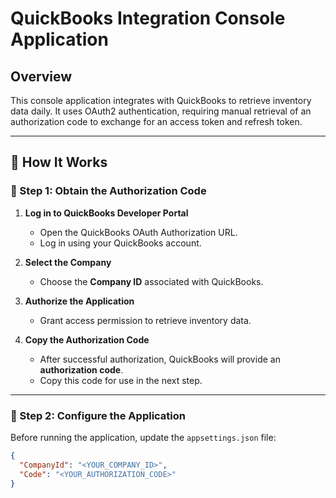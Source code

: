 # QuickBooks Integration Console Application  

## Overview  
This console application integrates with QuickBooks to retrieve inventory data daily. It uses OAuth2 authentication, requiring manual retrieval of an authorization code to exchange for an access token and refresh token.  

---

## 📌 How It Works  

### 🔹 Step 1: Obtain the Authorization Code  
1. **Log in to QuickBooks Developer Portal**  
   - Open the QuickBooks OAuth Authorization URL.  
   - Log in using your QuickBooks account.  

2. **Select the Company**  
   - Choose the **Company ID** associated with QuickBooks.  

3. **Authorize the Application**  
   - Grant access permission to retrieve inventory data.  

4. **Copy the Authorization Code**  
   - After successful authorization, QuickBooks will provide an **authorization code**.  
   - Copy this code for use in the next step.  

---

### 🔹 Step 2: Configure the Application  
Before running the application, update the `appsettings.json` file:  

```json
{
  "CompanyId": "<YOUR_COMPANY_ID>",
  "Code": "<YOUR_AUTHORIZATION_CODE>"
}

